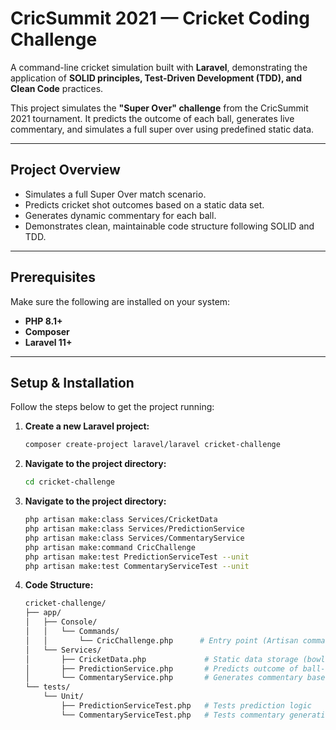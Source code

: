 # CricSummit 2021 — Cricket Coding Challenge

A command-line cricket simulation built with **Laravel**, demonstrating the application of **SOLID principles, Test-Driven Development (TDD), and Clean Code** practices.

This project simulates the **"Super Over" challenge** from the CricSummit 2021 tournament. It predicts the outcome of each ball, generates live commentary, and simulates a full super over using predefined static data.

---

## Project Overview

- Simulates a full Super Over match scenario.
- Predicts cricket shot outcomes based on a static data set.
- Generates dynamic commentary for each ball.
- Demonstrates clean, maintainable code structure following SOLID and TDD.

---

## Prerequisites

Make sure the following are installed on your system:

- **PHP 8.1+**
- **Composer**
- **Laravel 11+**

---

## Setup & Installation

Follow the steps below to get the project running:

1. **Create a new Laravel project:**
   ```bash
   composer create-project laravel/laravel cricket-challenge

2. **Navigate to the project directory:**
    ```bash
    cd cricket-challenge
3. **Navigate to the project directory:**
    ```bash
    php artisan make:class Services/CricketData
    php artisan make:class Services/PredictionService
    php artisan make:class Services/CommentaryService
    php artisan make:command CricChallenge
    php artisan make:test PredictionServiceTest --unit
    php artisan make:test CommentaryServiceTest --unit

4. **Code Structure:**
    ```bash
    cricket-challenge/
    ├── app/
    │   ├── Console/
    │   │   └── Commands/
    │   │       └── CricChallenge.php      # Entry point (Artisan command)
    │   └── Services/
    │       ├── CricketData.php             # Static data storage (bowling, batting, outcomes, commentary)
    │       ├── PredictionService.php       # Predicts outcome of ball-shot combo
    │       └── CommentaryService.php       # Generates commentary based on outcomes
    └── tests/
        └── Unit/
            ├── PredictionServiceTest.php   # Tests prediction logic
            └── CommentaryServiceTest.php   # Tests commentary generation

